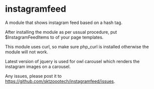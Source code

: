 instagramfeed
=============

A module that shows instagram feed based on a hash tag.

After installing the module as per ussual procedure, put $InstagramFeedItems to of your page templates.

This module uses curl, so make sure php_curl is installed otherwise the module will not work.

Latest version of jquery is used for owl carousel which renders the instagram images on a carousel.

Any issues, please post it to https://github.com/sktzoootech/instagramfeed/issues.
